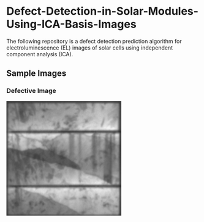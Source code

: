 # Defect-Detection-in-Solar-Modules-Using-ICA-Basis-Images
The following repository is a defect detection prediction algorithm for electroluminescence (EL) images of solar cells using independent component analysis (ICA).    
## Sample Images   
### Defective Image   
![alt defective](https://github.com/a0n0k0i0t/Defect-Detection-in-Solar-Modules-Using-ICA-Basis-Images/blob/main/images/cell0277.png?raw=true)
